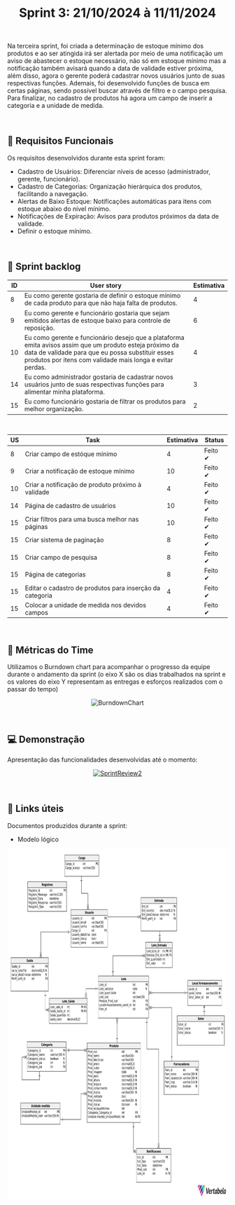 <h1 align='center'> Sprint 3: 21/10/2024 à 11/11/2024 </h1>

<br>

Na terceira sprint, foi criada a determinação de estoque mínimo dos produtos e ao ser atingida irá ser alertada por meio de uma notificação um aviso de abastecer o estoque necessário, não só em estoque mínimo mas a notificação também avisará quando a data de validade estiver próxima, além disso, agora o gerente poderá cadastrar novos usuários junto de suas respectivas funções. Ademais, foi desenvolvido funções de busca em certas páginas, sendo possível buscar através de filtro e o campo pesquisa. Para finalizar, no cadastro de produtos há agora um campo de inserir a categoria  e a unidade de medida. 

<br>

## 🧾 Requisitos Funcionais

Os requisitos desenvolvidos durante esta sprint foram:

- Cadastro de Usuários: Diferenciar níveis de acesso (administrador, gerente, funcionário).
- Cadastro de Categorias: Organização hierárquica dos produtos, facilitando a navegação.
- Alertas de Baixo Estoque: Notificações automáticas para itens com estoque abaixo do nível mínimo.
- Notificações de Expiração: Avisos para produtos próximos da data de validade. 
- Definir o estoque mínimo.
<br>

## 🎯 Sprint backlog

ID | User story | Estimativa
|------|--------|------|
| 8 | 	Eu como gerente gostaria de definir o estoque mínimo de cada produto para que não haja falta de produtos. | 4 |
| 9 | 	Eu como gerente e funcionário gostaria que sejam emitidos alertas de estoque baixo para controle de reposição. | 6 |
| 10 | 	Eu como gerente e funcionário desejo que a plataforma emita avisos assim que um produto esteja próximo da data de validade para que eu possa substituir esses produtos por itens com validade mais longa e evitar perdas. | 4 |
| 14 | 	Eu como administrador gostaria de cadastrar novos usuários junto de suas respectivas funções para alimentar minha plataforma. | 3 |
| 15 | Eu como funcionário gostaria de filtrar os produtos para melhor organização.| 2 |


<br>

US | Task | Estimativa | Status
|------|--------|------|-----|
| 8 | Criar campo de estóque mínimo | 4 | Feito ✔ |
| 9 | Criar a notificação de estoque mínimo | 10 | Feito ✔ |
| 10 | Criar a notificação de produto próximo à validade | 4 | Feito ✔ |
| 14 | Página de cadastro de usuários | 10 | Feito ✔ |
| 15 | Criar filtros para uma busca melhor nas páginas | 10 | Feito ✔ |
| 15 | Criar sistema de paginação | 8 | Feito ✔ |
| 15 | Criar campo de pesquisa | 8 | Feito ✔ |
| 15 | Página de categorias | 8 | Feito ✔ |
| 15 | Editar o cadastro de produtos para inserção da categoria | 4 | Feito ✔ |
| 15 | Colocar a unidade de medida nos devidos campos | 4 | Feito ✔ |

<br> 

## 📅 Métricas do Time

Utilizamos o Burndown chart para acompanhar o progresso da equipe durante o andamento da sprint (o eixo X são os dias trabalhados na sprint e os valores do eixo Y representam as entregas e esforços realizados com o passar do tempo)

<div align="center">

![BurndownChart](https://github.com/user-attachments/assets/f716c9c2-3236-4a27-b90b-8c83924af378)

 </div>

 <br>
 
## 💻 Demonstração

Apresentação das funcionalidades desenvolvidas até o momento:
<div align="center">
 
[![SprintReview2](https://i9.ytimg.com/vi/eyDyj7bAfGM/mqdefault.jpg?sqp=CJD72LgG-oaymwEmCMACELQB8quKqQMa8AEB-AH-CYAC0AWKAgwIABABGDYgXChlMA8=&rs=AOn4CLA0ROuTqxKhA0yjHv6yfVB8hL920w)](https://youtu.be/eyDyj7bAfGM)

</div>

<br>

## :link: Links úteis

Documentos produzidos durante a sprint:
- Modelo lógico
<div align="center">
    <img src="modelo-logico-sprint3.png" width="800px" height="800px">
</div>

<br>